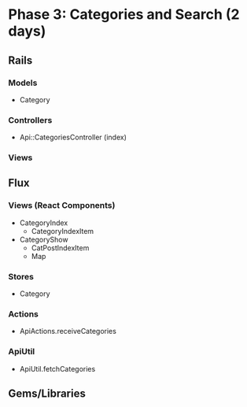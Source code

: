 # Phase 3: Categories and Search (2 days)

## Rails
### Models
* Category

### Controllers
* Api::CategoriesController (index)

### Views

## Flux
### Views (React Components)
* CategoryIndex
  - CategoryIndexItem
* CategoryShow
  - CatPostIndexItem
  - Map

### Stores
* Category

### Actions
* ApiActions.receiveCategories

### ApiUtil
* ApiUtil.fetchCategories

## Gems/Libraries
